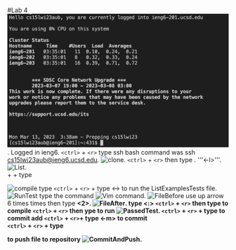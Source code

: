 #Lab 4
![Login](Login.png). 
Logged in ieng6. 
```<ctrl>``` + ```<r>``` type ssh bash command was ssh cs15lwi23aub@ieng6.ucsd.edu. 
![clone](reverseGitClone.png). 
```<ctrl>``` + ```<r>```  then type <git><space><clone>.
'''<ls><space><-l>'''. 
![List](list.png).  
<ctrl>+<r> + type <javac>
  
![compile](compjava.png)
<ctrl> <r> type <cd><space> <enter>
```<ctrl>``` + ```<r>``` + type <java><space><-><enter> to run the ListExamplesTests file. 
![RunTest](runJavaTestFaild.png)
type the command <ctrl> <r> <vi> <space><L><enter>
![Vim command](reversevimlistexamples.png). 
![FileBefore](vim.png)
use up arrow  6 times <up> times then type <b><b><left><r><2>. 
![FileAfter](correctedbug.png). 
type <:><wq><enter>
```<ctrl>``` + ```<r>```  then type <javac> to compile
```<ctrl>``` + ```<r>``` then ype <java> to run
![PassedTest](passedListExamplesTest.png). 
```<ctrl>``` + ```<r>``` + type <git><space><a><enter> to commit add
```<ctrl>``` + ```<r>```+ type <git><commit><space><-m> to commit  
```<ctrl>``` + ```<r>``` + type <git><space><p><enter> to push file to repository
![CommitAndPush](commitandpush.png). 





  
 



